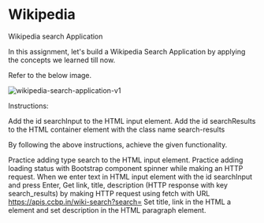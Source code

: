 # Wikipedia
Wikipedia search Application

In this assignment, let's build a Wikipedia Search Application by applying the concepts we learned till now.

Refer to the below image.


![wikipedia-search-application-v1](https://user-images.githubusercontent.com/108917642/201489707-0f6f40d1-a8c7-44e2-a6cf-62875cd583e4.gif)

Instructions:

Add the id searchInput to the HTML input element.
Add the id searchResults to the HTML container element with the class name search-results

By following the above instructions, achieve the given functionality.

Practice adding type search to the HTML input element.
Practice adding loading status with Bootstrap component spinner while making an HTTP request.
When we enter text in HTML input element with the id searchInput and press Enter,
Get link, title, description (HTTP response with key search_results) by making HTTP request using fetch with URL https://apis.ccbp.in/wiki-search?search=
Set title, link in the HTML a element and set description in the HTML paragraph element.

